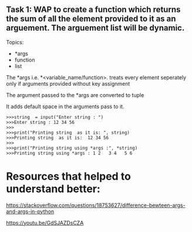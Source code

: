 ## Task 1: WAP to create a function which returns the sum of all the element  provided to it as an arguement. The arguement list will be dynamic.

Topics:
- *args
- function
- list

The *args  i.e. *<variable_name/function>. treats every element seperately
only if arguments provided without key assignment

The argument passed to the *args are converted to tuple

It adds default space in the arguments pass to it.
```
>>>string  = input("Enter string : ")
>>>Enter string : 12 34 56
>>>
>>>print("Printing string  as it is: ", string)
>>>Printing string  as it is:  12 34 56
>>>
>>>print("Printing string using *args :", *string)
>>>Printing string using *args : 1 2   3 4   5 6
```

# Resources that helped to understand better:
https://stackoverflow.com/questions/18753627/difference-bewteen-args-and-args-in-python

https://youtu.be/GdSJAZDsCZA